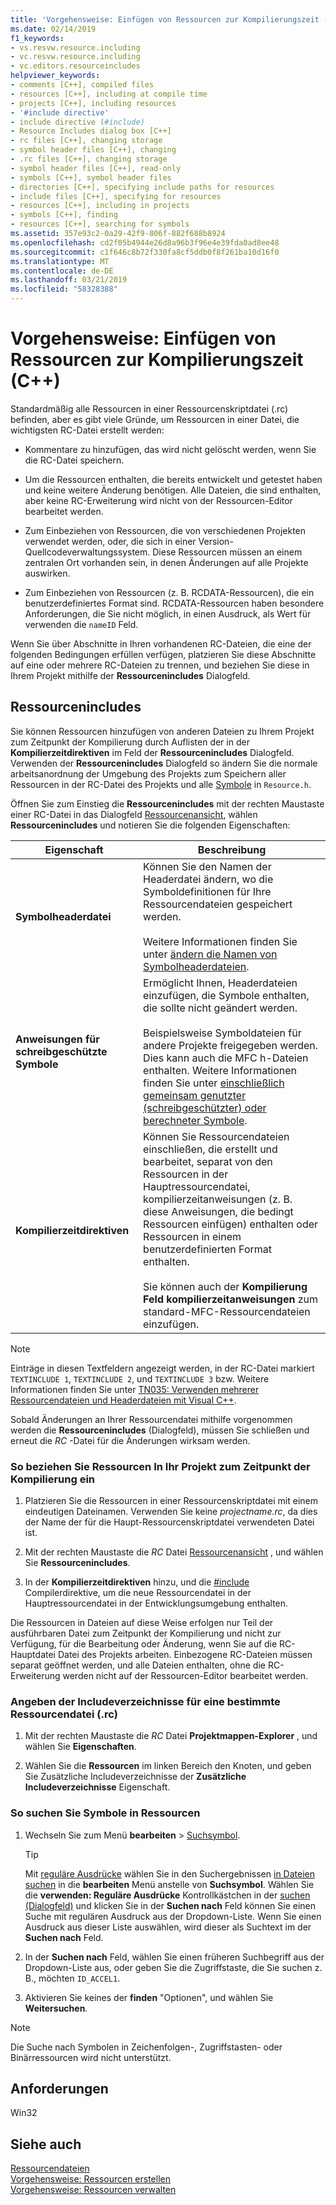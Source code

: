 ```yaml
---
title: 'Vorgehensweise: Einfügen von Ressourcen zur Kompilierungszeit (C++)'
ms.date: 02/14/2019
f1_keywords:
- vs.resvw.resource.including
- vc.resvw.resource.including
- vc.editors.resourceincludes
helpviewer_keywords:
- comments [C++], compiled files
- resources [C++], including at compile time
- projects [C++], including resources
- '#include directive'
- include directive (#include)
- Resource Includes dialog box [C++]
- rc files [C++], changing storage
- symbol header files [C++], changing
- .rc files [C++], changing storage
- symbol header files [C++], read-only
- symbols [C++], symbol header files
- directories [C++], specifying include paths for resources
- include files [C++], specifying for resources
- resources [C++], including in projects
- symbols [C++], finding
- resources [C++], searching for symbols
ms.assetid: 357e93c2-0a29-42f9-806f-882f688b8924
ms.openlocfilehash: cd2f05b4944e26d8a96b3f96e4e39fda0ad8ee48
ms.sourcegitcommit: c1f646c8b72f330fa8cf5ddb0f8f261ba10d16f0
ms.translationtype: MT
ms.contentlocale: de-DE
ms.lasthandoff: 03/21/2019
ms.locfileid: "58328388"
---
```

# <a name="how-to-include-resources-at-compile-time-c"></a>Vorgehensweise: Einfügen von Ressourcen zur Kompilierungszeit (C++)

Standardmäßig alle Ressourcen in einer Ressourcenskriptdatei (.rc) befinden, aber es gibt viele Gründe, um Ressourcen in einer Datei, die wichtigsten RC-Datei erstellt werden:

- Kommentare zu hinzufügen, das wird nicht gelöscht werden, wenn Sie die RC-Datei speichern.

- Um die Ressourcen enthalten, die bereits entwickelt und getestet haben und keine weitere Änderung benötigen. Alle Dateien, die sind enthalten, aber keine RC-Erweiterung wird nicht von der Ressourcen-Editor bearbeitet werden.

- Zum Einbeziehen von Ressourcen, die von verschiedenen Projekten verwendet werden, oder, die sich in einer Version-Quellcodeverwaltungssystem. Diese Ressourcen müssen an einem zentralen Ort vorhanden sein, in denen Änderungen auf alle Projekte auswirken.

- Zum Einbeziehen von Ressourcen (z. B. RCDATA-Ressourcen), die ein benutzerdefiniertes Format sind. RCDATA-Ressourcen haben besondere Anforderungen, die Sie nicht möglich, in einen Ausdruck, als Wert für verwenden die `nameID` Feld.

Wenn Sie über Abschnitte in Ihren vorhandenen RC-Dateien, die eine der folgenden Bedingungen erfüllen verfügen, platzieren Sie diese Abschnitte auf eine oder mehrere RC-Dateien zu trennen, und beziehen Sie diese in Ihrem Projekt mithilfe der **Ressourcenincludes** Dialogfeld.

## <a name="resource-includes"></a>Ressourcenincludes

Sie können Ressourcen hinzufügen von anderen Dateien zu Ihrem Projekt zum Zeitpunkt der Kompilierung durch Auflisten der in der **Kompilierzeitdirektiven** im Feld der **Ressourcenincludes** Dialogfeld. Verwenden der **Ressourcenincludes** Dialogfeld so ändern Sie die normale arbeitsanordnung der Umgebung des Projekts zum Speichern aller Ressourcen in der RC-Datei des Projekts und alle [Symbole](../windows/symbols-resource-identifiers.md) in `Resource.h`.

Öffnen Sie zum Einstieg die **Ressourcenincludes** mit der rechten Maustaste einer RC-Datei in das Dialogfeld [Ressourcenansicht](how-to-create-a-resource-script-file.md#create-resources), wählen **Ressourcenincludes** und notieren Sie die folgenden Eigenschaften:

| Eigenschaft | Beschreibung |
|---|---|
| **Symbolheaderdatei** | Können Sie den Namen der Headerdatei ändern, wo die Symboldefinitionen für Ihre Ressourcendateien gespeichert werden.<br/><br/>Weitere Informationen finden Sie unter [ändern die Namen von Symbolheaderdateien](../windows/changing-the-names-of-symbol-header-files.md). |
| **Anweisungen für schreibgeschützte Symbole** | Ermöglicht Ihnen, Headerdateien einzufügen, die Symbole enthalten, die sollte nicht geändert werden.<br/><br/>Beispielsweise Symboldateien für andere Projekte freigegeben werden. Dies kann auch die MFC h-Dateien enthalten. Weitere Informationen finden Sie unter [einschließlich gemeinsam genutzter (schreibgeschützter) oder berechneter Symbole](../windows/including-shared-read-only-or-calculated-symbols.md). |
| **Kompilierzeitdirektiven** | Können Sie Ressourcendateien einschließen, die erstellt und bearbeitet, separat von den Ressourcen in der Hauptressourcendatei, kompilierzeitanweisungen (z. B. diese Anweisungen, die bedingt Ressourcen einfügen) enthalten oder Ressourcen in einem benutzerdefinierten Format enthalten.<br/><br/>Sie können auch der **Kompilierung Feld kompilierzeitanweisungen** zum standard-MFC-Ressourcendateien einzufügen. |

> [!NOTE]
> Einträge in diesen Textfeldern angezeigt werden, in der RC-Datei markiert `TEXTINCLUDE 1`, `TEXTINCLUDE 2`, und `TEXTINCLUDE 3` bzw. Weitere Informationen finden Sie unter [TN035: Verwenden mehrerer Ressourcendateien und Headerdateien mit Visual C++](../mfc/tn035-using-multiple-resource-files-and-header-files-with-visual-cpp.md).

Sobald Änderungen an Ihrer Ressourcendatei mithilfe vorgenommen werden die **Ressourcenincludes** (Dialogfeld), müssen Sie schließen und erneut die *RC* -Datei für die Änderungen wirksam werden.

### <a name="to-include-resources-in-your-project-at-compile-time"></a>So beziehen Sie Ressourcen In Ihr Projekt zum Zeitpunkt der Kompilierung ein

1. Platzieren Sie die Ressourcen in einer Ressourcenskriptdatei mit einem eindeutigen Dateinamen. Verwenden Sie keine *projectname.rc*, da dies der Name der für die Haupt-Ressourcenskriptdatei verwendeten Datei ist.

1. Mit der rechten Maustaste die *RC* Datei [Ressourcenansicht](how-to-create-a-resource-script-file.md#create-resources) , und wählen Sie **Ressourcenincludes**.

1. In der **Kompilierzeitdirektiven** hinzu, und die [#include](../preprocessor/hash-include-directive-c-cpp.md) Compilerdirektive, um die neue Ressourcendatei in der Hauptressourcendatei in der Entwicklungsumgebung enthalten.

Die Ressourcen in Dateien auf diese Weise erfolgen nur Teil der ausführbaren Datei zum Zeitpunkt der Kompilierung und nicht zur Verfügung, für die Bearbeitung oder Änderung, wenn Sie auf die RC-Hauptdatei Datei des Projekts arbeiten. Einbezogene RC-Dateien müssen separat geöffnet werden, und alle Dateien enthalten, ohne die RC-Erweiterung werden nicht auf der Ressourcen-Editor bearbeitet werden.

### <a name="to-specify-include-directories-for-a-specific-resource-rc-file"></a>Angeben der Includeverzeichnisse für eine bestimmte Ressourcendatei (.rc)

1. Mit der rechten Maustaste die *RC* Datei **Projektmappen-Explorer** , und wählen Sie **Eigenschaften**.

1. Wählen Sie die **Ressourcen** im linken Bereich den Knoten, und geben Sie Zusätzliche Includeverzeichnisse der **Zusätzliche Includeverzeichnisse** Eigenschaft.

### <a name="to-find-symbols-in-resources"></a>So suchen Sie Symbole in Ressourcen

1. Wechseln Sie zum Menü **bearbeiten** > [Suchsymbol](/visualstudio/ide/go-to).

   > [!TIP]
   > Mit [reguläre Ausdrücke](/visualstudio/ide/using-regular-expressions-in-visual-studio) wählen Sie in den Suchergebnissen [in Dateien suchen](/visualstudio/ide/reference/find-command) in die **bearbeiten** Menü anstelle von **Suchsymbol**. Wählen Sie die **verwenden: Reguläre Ausdrücke** Kontrollkästchen in der [suchen (Dialogfeld)](/visualstudio/ide/finding-and-replacing-text) und klicken Sie in der **Suchen nach** Feld können Sie einen Suche mit regulären Ausdruck aus der Dropdown-Liste. Wenn Sie einen Ausdruck aus dieser Liste auswählen, wird dieser als Suchtext im der **Suchen nach** Feld.

1. In der **Suchen nach** Feld, wählen Sie einen früheren Suchbegriff aus der Dropdown-Liste aus, oder geben Sie die Zugriffstaste, die Sie suchen z. B., möchten `ID_ACCEL1`.

1. Aktivieren Sie keines der **finden** "Optionen", und wählen Sie **Weitersuchen**.

> [!NOTE]
> Die Suche nach Symbolen in Zeichenfolgen-, Zugriffstasten- oder Binärressourcen wird nicht unterstützt.

## <a name="requirements"></a>Anforderungen

Win32

## <a name="see-also"></a>Siehe auch

[Ressourcendateien](../windows/resource-files-visual-studio.md)<br/>
[Vorgehensweise: Ressourcen erstellen](../windows/how-to-create-a-resource-script-file.md)<br/>
[Vorgehensweise: Ressourcen verwalten](../windows/how-to-copy-resources.md)<br/>